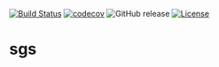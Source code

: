 [![Build Status](https://travis-ci.com/litos81/sgs.svg?branch=master)](https://travis-ci.com/litos81/sgs)
[![codecov](https://codecov.io/gh/litos81/sgs/branch/master/graph/badge.svg?token=Qd5gkpnxFc)](https://codecov.io/gh/litos81/sgs)
![GitHub release](https://img.shields.io/github/release/litos81/sgs.svg?color=blue)
[![License](https://img.shields.io/badge/License-BSD%202--Clause-orange.svg)](https://opensource.org/licenses/BSD-2-Clause)
# sgs
